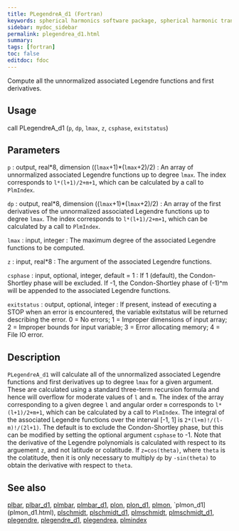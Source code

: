 ```yaml
---
title: PLegendreA_d1 (Fortran)
keywords: spherical harmonics software package, spherical harmonic transform, legendre functions, multitaper spectral analysis, fortran, Python, gravity, magnetic field
sidebar: mydoc_sidebar
permalink: plegendrea_d1.html
summary:
tags: [fortran]
toc: false
editdoc: fdoc
---
```


Compute all the unnormalized associated Legendre functions and first derivatives.

## Usage

call PLegendreA_d1 (`p`, `dp`, `lmax`, `z`, `csphase`, `exitstatus`)

## Parameters

`p` : output, real\*8, dimension ((`lmax`+1)\*(`lmax`+2)/2)
:   An array of unnormalized associated Legendre functions up to degree `lmax`. The index corresponds to `l*(l+1)/2+m+1`, which can be calculated by a call to `PlmIndex`.

`dp` : output, real\*8, dimension ((`lmax`+1)\*(`lmax`+2)/2)
:   An array of the first derivatives of the unnormalized associated Legendre functions up to degree `lmax`. The index corresponds to `l*(l+1)/2+m+1`, which can be calculated by a call to `PlmIndex`.

`lmax` : input, integer
:   The maximum degree of the associated Legendre functions to be computed.

`z` : input, real\*8
:   The argument of the associated Legendre functions.

`csphase` : input, optional, integer, default = 1
:   If 1 (default), the Condon-Shortley phase will be excluded. If -1, the Condon-Shortley phase of (-1)^m will be appended to the associated Legendre functions.

`exitstatus` : output, optional, integer
:   If present, instead of executing a STOP when an error is encountered, the variable exitstatus will be returned describing the error. 0 = No errors; 1 = Improper dimensions of input array; 2 = Improper bounds for input variable; 3 = Error allocating memory; 4 = File IO error.

## Description

`PLegendreA_d1` will calculate all of the unnormalized associated Legendre functions and first derivatives up to degree `lmax` for a given argument. These are calculated using a standard three-term recursion formula and hence will overflow for moderate values of `l` and `m`. The index of the array corresponding to a given degree `l` and angular order `m` corresponds to `l*(l+1)/2+m+1`, which can be calculated by a call to `PlmIndex`. The integral of the associated Legendre functions over the interval [-1, 1] is `2*(l+m)!/(l-m)!/(2l+1)`. The default is to exclude the Condon-Shortley phase, but this can be modified by setting the optional argument `csphase` to -1. Note that the derivative of the Legendre polynomials is calculated with respect to its arguement `z`, and not latitude or colatitude. If `z=cos(theta)`, where `theta` is the colatitude, then it is only necessary to multiply `dp` by `-sin(theta)` to obtain the derivative with respect to `theta`.

## See also

[plbar](plbar.html), [plbar_d1](plbar_d1.html), [plmbar](plmbar.html), [plmbar_d1](plmbar_d1.html), [plon](plon.html), [plon_d1](plon_d1.html), [plmon](plmon.html), `plmon_d1](plmon_d1.html), [plschmidt](plschmidt.html), [plschmidt_d1](plschmidt_d1.html), [plmschmidt](plmschmidt.html), [plmschmidt_d1](plmschmidt_d1.html), [plegendre](plegendre.html), [plegendre_d1](plegendre_d1.html), [plegendrea](plegendrea.html), [plmindex](plmindex.html)

